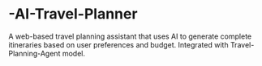 # -AI-Travel-Planner
A web-based travel planning assistant that uses AI to generate complete itineraries based on user preferences and budget. Integrated with Travel-Planning-Agent model.
